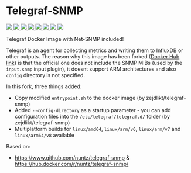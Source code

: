 # Telegraf-SNMP


[
  ![](https://img.shields.io/docker/v/foorschtbar/telegraf-snmp?style=plastic)
  ![](https://img.shields.io/docker/pulls/foorschtbar/telegraf-snmp?style=plastic)
  ![](https://img.shields.io/docker/stars/foorschtbar/telegraf-snmp?style=plastic)
  ![](https://img.shields.io/docker/image-size/foorschtbar/telegraf-snmp?style=plastic)
](https://hub.docker.com/repository/docker/foorschtbar/telegraf-snmp)
[
  ![](https://img.shields.io/github/workflow/status/foorschtbar/telegraf-snmp-docker/Build%20Docker%20Images?style=plastic)
  ![](https://img.shields.io/github/languages/top/foorschtbar/telegraf-snmp-docker?style=plastic)
  ![](https://img.shields.io/github/last-commit/foorschtbar/telegraf-snmp-docker?style=plastic)
  ![](https://img.shields.io/github/license/foorschtbar/telegraf-snmp-docker?style=plastic)
](https://github.com/foorschtbar/telegraf-snmp-docker)

Telegraf Docker Image with Net-SNMP included!

Telegraf is an agent for collecting metrics and writing them to InfluxDB or other outputs. The reason why this image has been forked ([Docker Hub link](https://hub.docker.com/r/foorschtbar/telegraf-snmp/)) is that the official one does not include the SNMP MIBs (used by the `input.snmp` input plugin), it doesnt support ARM architectures and also `config` directory is not specified.

In this fork, three things added:
* Copy modified `entrypoint.sh` to the docker image (by zejdlikt/telegraf-snmp)
* Added `--config-directory` as a startup parameter - you can add configuration files into the `/etc/telegraf/telegraf.d/` folder (by zejdlikt/telegraf-snmp)
* Multiplatform builds for `linux/amd64`, `linux/arm/v6`, `linux/arm/v7` and `linux/arm64/v8` available

Based on:

* https://www.github.com/nuntz/telegraf-snmp & https://hub.docker.com/r/nuntz/telegraf-snmp/

